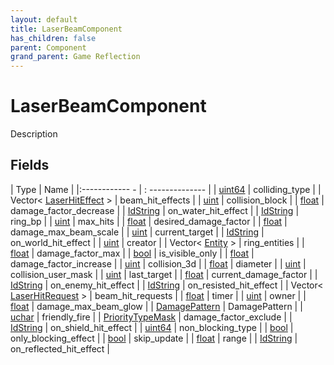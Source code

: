 ```yaml
---
layout: default
title: LaserBeamComponent
has_children: false
parent: Component
grand_parent: Game Reflection
---
```

# LaserBeamComponent
Description 

## Fields
| Type | Name |
|:------------ - | : -------------- |
| [uint64](game-reflection/components/uint64.md) | colliding_type |
| Vector< [LaserHitEffect](game-reflection/classes/laser_hit_effect.md) > | beam_hit_effects |
| [uint](game-reflection/components/uint.md) | collision_block |
| [float](game-reflection/components/float.md) | damage_factor_decrease |
| [IdString](game-reflection/components/id_string.md) | on_water_hit_effect |
| [IdString](game-reflection/components/id_string.md) | ring_bp |
| [uint](game-reflection/components/uint.md) | max_hits |
| [float](game-reflection/components/float.md) | desired_damage_factor |
| [float](game-reflection/components/float.md) | damage_max_beam_scale |
| [uint](game-reflection/components/uint.md) | current_target |
| [IdString](game-reflection/components/id_string.md) | on_world_hit_effect |
| [uint](game-reflection/components/uint.md) | creator |
| Vector< [Entity](game-reflection/classes/entity.md) > | ring_entities |
| [float](game-reflection/components/float.md) | damage_factor_max |
| [bool](game-reflection/components/bool.md) | is_visible_only |
| [float](game-reflection/components/float.md) | damage_factor_increase |
| [uint](game-reflection/components/uint.md) | collision_3d |
| [float](game-reflection/components/float.md) | diameter |
| [uint](game-reflection/components/uint.md) | collision_user_mask |
| [uint](game-reflection/components/uint.md) | last_target |
| [float](game-reflection/components/float.md) | current_damage_factor |
| [IdString](game-reflection/components/id_string.md) | on_enemy_hit_effect |
| [IdString](game-reflection/components/id_string.md) | on_resisted_hit_effect |
| Vector< [LaserHitRequest](game-reflection/classes/laser_hit_request.md) > | beam_hit_requests |
| [float](game-reflection/components/float.md) | timer |
| [uint](game-reflection/components/uint.md) | owner |
| [float](game-reflection/components/float.md) | damage_max_beam_glow |
| [DamagePattern](game-reflection/classes/damage_pattern.md) | DamagePattern |
| [uchar](game-reflection/enums/uchar.md) | friendly_fire |
| [PriorityTypeMask](game-reflection/classes/priority_type_mask.md) | damage_factor_exclude |
| [IdString](game-reflection/components/id_string.md) | on_shield_hit_effect |
| [uint64](game-reflection/components/uint64.md) | non_blocking_type |
| [bool](game-reflection/components/bool.md) | only_blocking_effect |
| [bool](game-reflection/components/bool.md) | skip_update |
| [float](game-reflection/components/float.md) | range |
| [IdString](game-reflection/components/id_string.md) | on_reflected_hit_effect |
